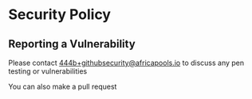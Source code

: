 # Security Policy

## Reporting a Vulnerability

Please contact 444b+githubsecurity@africapools.io to discuss any pen testing or vulnerabilities

You can also make a pull request
